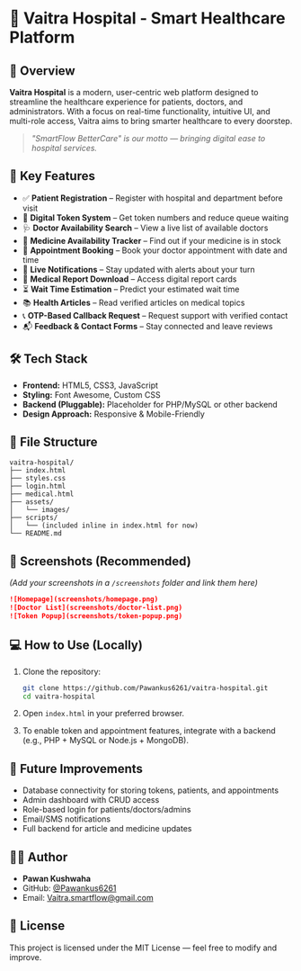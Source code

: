 # 🏥 Vaitra Hospital - Smart Healthcare Platform

## 📖 Overview

**Vaitra Hospital** is a modern, user-centric web platform designed to streamline the healthcare experience for patients, doctors, and administrators. With a focus on real-time functionality, intuitive UI, and multi-role access, Vaitra aims to bring smarter healthcare to every doorstep.

> *"SmartFlow BetterCare" is our motto — bringing digital ease to hospital services.*

## 🚀 Key Features

- ✅ **Patient Registration** – Register with hospital and department before visit  
- 🧾 **Digital Token System** – Get token numbers and reduce queue waiting  
- 🩺 **Doctor Availability Search** – View a live list of available doctors  
- 💊 **Medicine Availability Tracker** – Find out if your medicine is in stock  
- 📅 **Appointment Booking** – Book your doctor appointment with date and time  
- 📢 **Live Notifications** – Stay updated with alerts about your turn  
- 📄 **Medical Report Download** – Access digital report cards  
- ⏳ **Wait Time Estimation** – Predict your estimated wait time  
- 📚 **Health Articles** – Read verified articles on medical topics  
- 📞 **OTP-Based Callback Request** – Request support with verified contact  
- 📬 **Feedback & Contact Forms** – Stay connected and leave reviews

## 🛠️ Tech Stack

- **Frontend:** HTML5, CSS3, JavaScript  
- **Styling:** Font Awesome, Custom CSS  
- **Backend (Pluggable):** Placeholder for PHP/MySQL or other backend  
- **Design Approach:** Responsive & Mobile-Friendly  

## 📂 File Structure

```
vaitra-hospital/
├── index.html
├── styles.css
├── login.html
├── medical.html
├── assets/
│   └── images/
├── scripts/
│   └── (included inline in index.html for now)
└── README.md
```

## 📸 Screenshots (Recommended)

*(Add your screenshots in a `/screenshots` folder and link them here)*

```markdown
![Homepage](screenshots/homepage.png)
![Doctor List](screenshots/doctor-list.png)
![Token Popup](screenshots/token-popup.png)
```

## 💻 How to Use (Locally)

1. Clone the repository:

   ```bash
   git clone https://github.com/Pawankus6261/vaitra-hospital.git
   cd vaitra-hospital
   ```

2. Open `index.html` in your preferred browser.

3. To enable token and appointment features, integrate with a backend (e.g., PHP + MySQL or Node.js + MongoDB).

## 🧪 Future Improvements

- Database connectivity for storing tokens, patients, and appointments  
- Admin dashboard with CRUD access  
- Role-based login for patients/doctors/admins  
- Email/SMS notifications  
- Full backend for article and medicine updates  

## 🙋‍♂️ Author

- **Pawan Kushwaha**  
- GitHub: [@Pawankus6261](https://github.com/Pawankus6261)  
- Email: Vaitra.smartflow@gmail.com

## 📃 License

This project is licensed under the MIT License — feel free to modify and improve.
